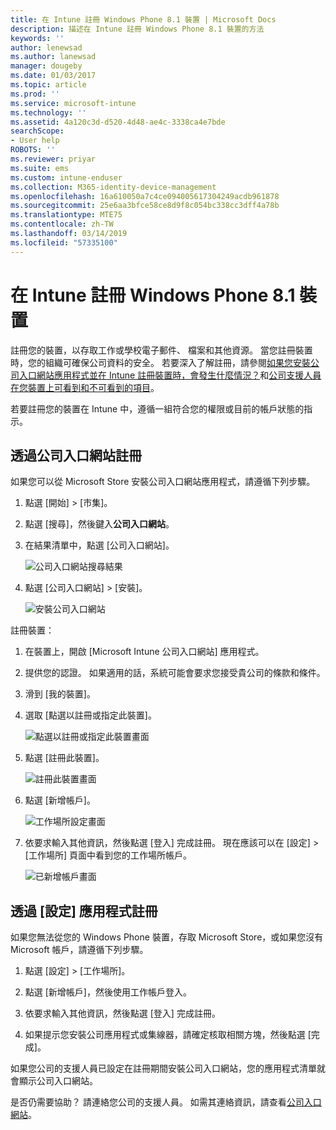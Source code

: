 ```yaml
---
title: 在 Intune 註冊 Windows Phone 8.1 裝置 | Microsoft Docs
description: 描述在 Intune 註冊 Windows Phone 8.1 裝置的方法
keywords: ''
author: lenewsad
ms.author: lanewsad
manager: dougeby
ms.date: 01/03/2017
ms.topic: article
ms.prod: ''
ms.service: microsoft-intune
ms.technology: ''
ms.assetid: 4a120c3d-d520-4d48-ae4c-3338ca4e7bde
searchScope:
- User help
ROBOTS: ''
ms.reviewer: priyar
ms.suite: ems
ms.custom: intune-enduser
ms.collection: M365-identity-device-management
ms.openlocfilehash: 16a610050a7c4ce094005617304249acdb961878
ms.sourcegitcommit: 25e6aa3bfce58ce8d9f8c054bc338cc3dff4a78b
ms.translationtype: MTE75
ms.contentlocale: zh-TW
ms.lasthandoff: 03/14/2019
ms.locfileid: "57335100"
---
```

# <a name="enroll-your-windows-phone-81-device-in-intune"></a>在 Intune 註冊 Windows Phone 8.1 裝置  

註冊您的裝置，以存取工作或學校電子郵件、 檔案和其他資源。 當您註冊裝置時，您的組織可確保公司資料的安全。 若要深入了解註冊，請參閱[如果您安裝公司入口網站應用程式並在 Intune 註冊裝置時，會發生什麼情況？](what-happens-if-you-install-the-company-portal-app-and-enroll-your-device-in-intune-windows.md)和[公司支援人員在您裝置上可看到和不可看到的項目](what-info-can-your-company-see-when-you-enroll-your-device-in-intune.md)。  

若要註冊您的裝置在 Intune 中，遵循一組符合您的權限或目前的帳戶狀態的指示。

## <a name="enroll-through-company-portal"></a>透過公司入口網站註冊  
如果您可以從 Microsoft Store 安裝公司入口網站應用程式，請遵循下列步驟。 

1.  點選 [開始] > [市集]。  

2.  點選 [搜尋]，然後鍵入**公司入口網站**。  

3.  在結果清單中，點選 [公司入口網站]。  


    ![公司入口網站搜尋結果](./media/WP81-1-CP-search-store-v2.png)  

4.  點選 [公司入口網站] &gt; [安裝]。  


    ![安裝公司入口網站](./media/WP81-2-CP-install-v2.png)  

註冊裝置：  

1.  在裝置上，開啟 [Microsoft Intune 公司入口網站] 應用程式。  


2.  提供您的認證。 如果適用的話，系統可能會要求您接受貴公司的條款和條件。  

3.  滑到 [我的裝置]。  

4.  選取 [點選以註冊或指定此裝置]。  


    ![點選以註冊或指定此裝置畫面](./media/WP81-enroll-1-swipe-my-devices.png)  

5.  點選 [註冊此裝置]。  


    ![註冊此裝置畫面](./media/WP81-enroll-2-enroll-this-device.png)  

6.  點選 [新增帳戶]。  


    ![工作場所設定畫面](./media/WP81-enroll-3-workplace-add-acct.png)  

7.  依要求輸入其他資訊，然後點選 [登入] 完成註冊。 現在應該可以在 [設定] &gt; [工作場所] 頁面中看到您的工作場所帳戶。  


    ![已新增帳戶畫面](./media/WP81-enroll-4-account-added.png)  

## <a name="enroll-through-settings-app"></a>透過 [設定] 應用程式註冊  
如果您無法從您的 Windows Phone 裝置，存取 Microsoft Store，或如果您沒有 Microsoft 帳戶，請遵循下列步驟。

1.  點選 [設定] &gt; [工作場所]。  

2.  點選 [新增帳戶]，然後使用工作帳戶登入。  

3.  依要求輸入其他資訊，然後點選 [登入] 完成註冊。  

4.  如果提示您安裝公司應用程式或集線器，請確定核取相關方塊，然後點選 [完成]。  

如果您公司的支援人員已設定在註冊期間安裝公司入口網站，您的應用程式清單就會顯示公司入口網站。  

是否仍需要協助？ 請連絡您公司的支援人員。 如需其連絡資訊，請查看[公司入口網站](https://go.microsoft.com/fwlink/?linkid=2010980)。
